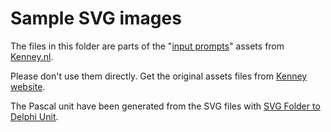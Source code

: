 # Sample SVG images

The files in this folder are parts of the "[input prompts](https://kenney.nl/assets/input-prompts)" assets from [Kenney.nl](https://kenney.nl).

Please don't use them directly. Get the original assets files from [Kenney website](https://kenney.nl).

The Pascal unit have been generated from the SVG files with [SVG Folder to Delphi Unit](https://svgfolder2delphiunit.olfsoftware.fr/).
